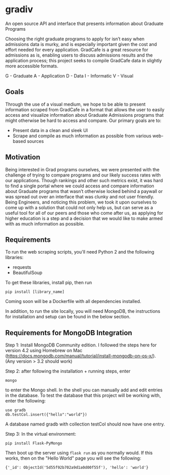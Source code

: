 # gradiv
An open source API and interface that presents information about Graduate Programs

Choosing the right graduate programs to apply for isn’t easy when admissions data is murky, and is especially important given the cost and effort needed for every application. GradCafe is a great resource for admissions as is, enabling users to discuss admissions results and the application process; this project seeks to compile GradCafe data in slightly more accessible formats.

G - Graduate
A - Application
D - Data
I - Informatic
V - Visual

## Goals
Through the use of a visual medium, we hope to be able to present information scraped from GradCafe in a format that allows the user to easily access and visualize information about Graduate Admissions programs that might otherwise be hard to access and compare. Our primary goals are to:
 - Present data in a clean and sleek UI
 - Scrape and compile as much information as possible from various web-based sources

## Motivation

Being interested in Grad programs ourselves, we were presented with the challenge of trying to compare programs and our likely success rates with our applications. Though rankings and other such metrics exist, it was hard to find a single portal where we could access and compare information about Graduate programs that wasn’t otherwise locked behind a paywall or was spread out over an interface that was clunky and not user friendly. Being Engineers, and noticing this problem, we took it upon ourselves to come up with a solution that could not only help us, but can serve as a useful tool for all of our peers and those who come after us, as applying for higher education is a step and a decision that we would like to make armed with as much information as possible. 

## Requirements

To run the web scraping scripts, you'll need Python 2 and the following libraries:
- requests
- BeautifulSoup

To get these libraries, install pip, then run
```
pip install [library_name]
```

Coming soon will be a Dockerfile with all dependencies installed.

In addition, to run the site locally, you will need MongoDB, the instructions for installation and setup can be found in the below section.

## Requirements for MongoDB Integration

Step 1: Install MongoDB Community edition. I followed the steps here for version 4.2 using Homebrew on Mac (https://docs.mongodb.com/manual/tutorial/install-mongodb-on-os-x/). (Any version > 3.2 should work)

Step 2: after following the installation + running steps, enter
```
mongo
```
to enter the Mongo shell. In the shell you can manually add and edit entries in the database. To test the database that this project will be working with, enter the following:
```
use gradb
db.testCol.insert({"hello":"world"})
```
A database named gradb with collection testCol should now have one entry.

Step 3:
In the virtual environment:
```
pip install Flask-PyMongo
```
Then boot up the server using `flask run` as you normally would. If this works, then on the "Hello World" page you will see the following:
```
{'_id': ObjectId('5d55f92b702a9d1a0d00f55f'), 'hello': 'world'}
```
